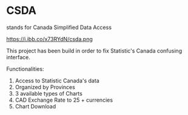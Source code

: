 # CSDA
stands for Canada Simplified Data Access

https://i.ibb.co/x73RYdN/csda.png

This project has been build in order to fix Statistic's Canada confusing interface.

Functionalities:

1. Access to Statistic Canada's data
2. Organized by Provinces
3. 3 available types of Charts
4. CAD Exchange Rate to 25 + currencies
5. Chart Download



